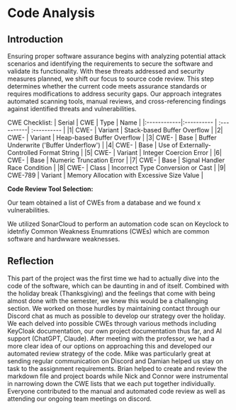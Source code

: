 # Code Analysis

## Introduction

Ensuring proper software assurance begins with analyzing potential attack scenarios and identifying the requirements to secure the software and validate its functionality. With these threats addressed and security measures planned, we shift our focus to source code review. This step determines whether the current code meets assurance standards or requires modifications to address security gaps. Our approach integrates automated scanning tools, manual reviews, and cross-referencing findings against identified threats and vulnerabilities.

CWE Checklist:
| Serial   | CWE |  Type | Name |
|:------------|:---------- | :----------| :---------- |
|1| CWE- | Variant | Stack-based Buffer Overflow |
|2| CWE- | Variant | Heap-based Buffer Overflow |
|3| CWE- | Base | Buffer Underwrite ('Buffer Underflow') |
|4| CWE- | Base | Use of Externally-Controlled Format String |
|5| CWE- | Variant | Integer Coercion Error |
|6| CWE- | Base | Numeric Truncation Error |
|7| CWE- | Base | Signal Handler Race Condition |
|8| CWE- | Class | Incorrect Type Conversion or Cast |
|9| CWE-789 | Variant | Memory Allocation with Excessive Size Value |

**Code Review Tool Selection:**

Our team obtained a list of CWEs from a database and we found x vulnerabilities.

We utilized SonarCloud to perform an automation code scan on Keyclock to idetnfiy Common Weakness Enumrations (CWEs) which are common software and hardwware weaknesses. 




## Reflection

This part of the project was the first time we had to actually dive into the code of the software, which can be daunting in and of itself.  Combined with the holiday break (Thanksgiving) and the feelings that come with being almost done with the semester, we knew this would be a challenging section.  We worked on those hurdles by maintaining contact through our Discord chat as much as possible to develop our strategy over the holiday.  We each delved into possible CWEs through various methods including KeyCloak documentation, our own project documentation thus far, and AI support (ChatGPT, Claude).  After meeting with the professor, we had a more clear idea of our options on approaching this and developed our automated review strategy of the code.  Mike was particularly great at sending regular communication on Discord and Damian helped us stay on task to the assignment requirements.  Brian helped to create and review the markdown file and project boards while Nick and Connor were instrumental in narrowing down the CWE lists that we each put together individually.  Everyone contributed to the manual and automated code review as well as attending our ongoing team meetings on discord.
